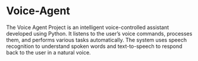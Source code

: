 # Voice-Agent
The Voice Agent Project is an intelligent voice-controlled assistant developed using Python. It listens to the user’s voice commands, processes them, and performs various tasks automatically. The system uses speech recognition to understand spoken words and text-to-speech to respond back to the user in a natural voice.
